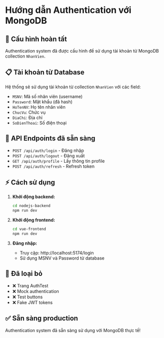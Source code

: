 # Hướng dẫn Authentication với MongoDB

## 🔐 Cấu hình hoàn tất

Authentication system đã được cấu hình để sử dụng tài khoản từ MongoDB collection `NhanVien`.

## 📋 Tài khoản từ Database

Hệ thống sẽ sử dụng tài khoản từ collection `NhanVien` với các field:
- `MSNV`: Mã số nhân viên (username)
- `Password`: Mật khẩu (đã hash)
- `HoTenNV`: Họ tên nhân viên
- `ChucVu`: Chức vụ
- `DiaChi`: Địa chỉ
- `SoDienThoai`: Số điện thoại

## 🚀 API Endpoints đã sẵn sàng

- `POST /api/auth/login` - Đăng nhập
- `POST /api/auth/logout` - Đăng xuất
- `GET /api/auth/profile` - Lấy thông tin profile
- `POST /api/auth/refresh` - Refresh token

## ⚡ Cách sử dụng

1. **Khởi động backend:**
   ```bash
   cd nodejs-backend
   npm run dev
   ```

2. **Khởi động frontend:**
   ```bash
   cd vue-frontend
   npm run dev
   ```

3. **Đăng nhập:**
   - Truy cập: http://localhost:5174/login
   - Sử dụng MSNV và Password từ database

## 🔧 Đã loại bỏ

- ❌ Trang AuthTest
- ❌ Mock authentication
- ❌ Test buttons
- ❌ Fake JWT tokens

## ✅ Sẵn sàng production

Authentication system đã sẵn sàng sử dụng với MongoDB thực tế!